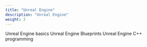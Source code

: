 ```yaml
---
title: "Unreal Engine"
description: "Unreal Engine"
weight: 2
---
```


Unreal Engine basics
Unreal Engine Blueprints
Unreal Engine C++ programming